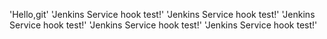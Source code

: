 'Hello,git' 
'Jenkins Service hook test!' 
'Jenkins Service hook test!' 
'Jenkins Service hook test!' 
'Jenkins Service hook test!' 
'Jenkins Service hook test!' 

